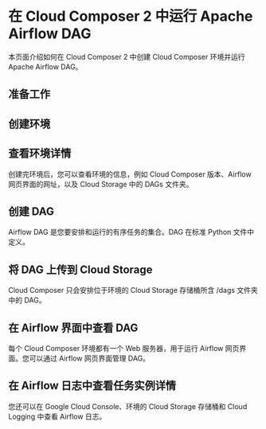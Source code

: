 # 在 Cloud Composer 2 中运行 Apache Airflow DAG
本页面介绍如何在 Cloud Composer 2 中创建 Cloud Composer 环境并运行 Apache Airflow DAG。
## 准备工作
## 创建环境
## 查看环境详情
创建完环境后，您可以查看环境的信息，例如 Cloud Composer 版本、Airflow 网页界面的网址，以及 Cloud Storage 中的 DAGs 文件夹。
## 创建 DAG
Airflow DAG 是您要安排和运行的有序任务的集合。DAG 在标准 Python 文件中定义。
## 将 DAG 上传到 Cloud Storage
Cloud Composer 只会安排位于环境的 Cloud Storage 存储桶所含 /dags 文件夹中的 DAG。
## 在 Airflow 界面中查看 DAG
每个 Cloud Composer 环境都有一个 Web 服务器，用于运行 Airflow 网页界面。您可以通过 Airflow 网页界面管理 DAG。
## 在 Airflow 日志中查看任务实例详情
您还可以在 Google Cloud Console、环境的 Cloud Storage 存储桶和 Cloud Logging 中查看 Airflow 日志。